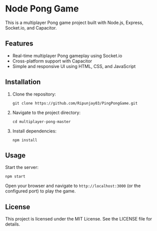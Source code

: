 # Node Pong Game

This is a multiplayer Pong game project built with Node.js, Express, Socket.io, and Capacitor.

## Features

- Real-time multiplayer Pong gameplay using Socket.io
- Cross-platform support with Capacitor
- Simple and responsive UI using HTML, CSS, and JavaScript

## Installation

1. Clone the repository:
   ```
   git clone https://github.com/Ripunjay03/PingPongGame.git
   ```
2. Navigate to the project directory:
   ```
   cd multiplayer-pong-master
   ```
3. Install dependencies:
   ```
   npm install
   ```

## Usage

Start the server:
```
npm start
```

Open your browser and navigate to `http://localhost:3000` (or the configured port) to play the game.

## License

This project is licensed under the MIT License. See the LICENSE file for details.
